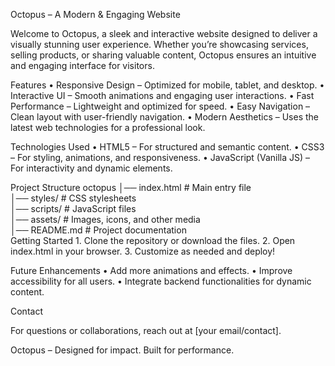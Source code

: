 Octopus – A Modern & Engaging Website

Welcome to Octopus, a sleek and interactive website designed to deliver a visually stunning user experience. Whether you’re showcasing services, selling products, or sharing valuable content, Octopus ensures an intuitive and engaging interface for visitors.

Features
	•	Responsive Design – Optimized for mobile, tablet, and desktop.
	•	Interactive UI – Smooth animations and engaging user interactions.
	•	Fast Performance – Lightweight and optimized for speed.
	•	Easy Navigation – Clean layout with user-friendly navigation.
	•	Modern Aesthetics – Uses the latest web technologies for a professional look.

Technologies Used
	•	HTML5 – For structured and semantic content.
	•	CSS3 – For styling, animations, and responsiveness.
	•	JavaScript (Vanilla JS) – For interactivity and dynamic elements.

Project Structure
octopus
│── index.html  # Main entry file  
│── styles/     # CSS stylesheets  
│── scripts/    # JavaScript files  
│── assets/     # Images, icons, and other media  
│── README.md   # Project documentation  
Getting Started
	1.	Clone the repository or download the files.
2.	Open index.html in your browser.
	3.	Customize as needed and deploy!

Future Enhancements
	•	Add more animations and effects.
	•	Improve accessibility for all users.
	•	Integrate backend functionalities for dynamic content.

Contact

For questions or collaborations, reach out at [your email/contact].

Octopus – Designed for impact. Built for performance.